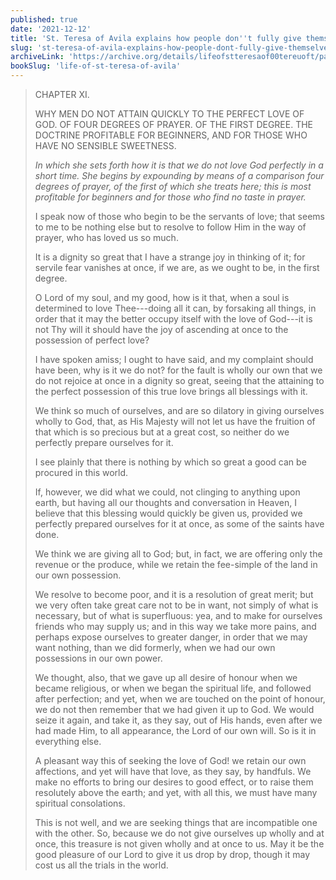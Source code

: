 ```yaml
---
published: true
date: '2021-12-12'
title: 'St. Teresa of Avila explains how people don''t fully give themselves to God and yet expect to have Him fully'
slug: 'st-teresa-of-avila-explains-how-people-dont-fully-give-themselves-to-god-and-yet-expect-to-have-him-fully'
archiveLink: 'https://archive.org/details/lifeofstteresaof00tereuoft/page/77?view=theater'
bookSlug: 'life-of-st-teresa-of-avila'
---
```


> CHAPTER XI.
> 
> WHY MEN DO NOT ATTAIN QUICKLY TO THE PERFECT LOVE OF GOD. OF FOUR DEGREES OF PRAYER. OF THE FIRST DEGREE. THE DOCTRINE PROFITABLE FOR BEGINNERS, AND FOR THOSE WHO HAVE NO SENSIBLE SWEETNESS.
> 
> *In which she sets forth how it is that we do not love God perfectly in a short time. She begins by expounding by means of a comparison four degrees of prayer, of the first of which she treats here; this is most profitable for beginners and for those who find no taste in prayer.*
> 
> I speak now of those who begin to be the servants of love; that seems to me to be nothing else but to resolve to follow Him in the way of prayer, who has loved us so much.
> 
> It is a dignity so great that I have a strange joy in thinking of it; for servile fear vanishes at once, if we are, as we ought to be, in the first degree.
> 
> O Lord of my soul, and my good, how is it that, when a soul is determined to love Thee---doing all it can, by forsaking all things, in order that it may the better occupy itself with the love of God---it is not Thy will it should have the joy of ascending at once to the possession of perfect love?
> 
> I have spoken amiss; I ought to have said, and my complaint should have been, why is it we do not? for the fault is wholly our own that we do not rejoice at once in a dignity so great, seeing that the attaining to the perfect possession of this true love brings all blessings with it.
> 
> We think so much of ourselves, and are so dilatory in giving ourselves wholly to God, that, as His Majesty will not let us have the fruition of that which is so precious but at a great cost, so neither do we perfectly prepare ourselves for it.
> 
> I see plainly that there is nothing by which so great a good can be procured in this world.
> 
> If, however, we did what we could, not clinging to anything upon earth, but having all our thoughts and conversation in Heaven, I believe that this blessing would quickly be given us, provided we perfectly prepared ourselves for it at once, as some of the saints have done.
> 
> We think we are giving all to God; but, in fact, we are offering only the revenue or the produce, while we retain the fee-simple of the land in our own possession.
> 
> We resolve to become poor, and it is a resolution of great merit; but we very often take great care not to be in want, not simply of what is necessary, but of what is superfluous: yea, and to make for ourselves friends who may supply us; and in this way we take more pains, and perhaps expose ourselves to greater danger, in order that we may want nothing, than we did formerly, when we had our own possessions in our own power.
> 
> We thought, also, that we gave up all desire of honour when we became religious, or when we began the spiritual life, and followed after perfection; and yet, when we are touched on the point of honour, we do not then remember that we had given it up to God. We would seize it again, and take it, as they say, out of His hands, even after we had made Him, to all appearance, the Lord of our own will. So is it in everything else.
> 
> A pleasant way this of seeking the love of God! we retain our own affections, and yet will have that love, as they say, by handfuls. We make no efforts to bring our desires to good effect, or to raise them resolutely above the earth; and yet, with all this, we must have many spiritual consolations.
> 
> This is not well, and we are seeking things that are incompatible one with the other. So, because we do not give ourselves up wholly and at once, this treasure is not given wholly and at once to us. May it be the good pleasure of our Lord to give it us drop by drop, though it may cost us all the trials in the world.